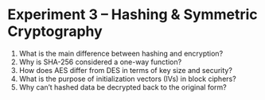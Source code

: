 #  Experiment 3 – Hashing & Symmetric Cryptography

1. What is the main difference between hashing and encryption?  
2. Why is SHA-256 considered a one-way function?  
3. How does AES differ from DES in terms of key size and security?  
4. What is the purpose of initialization vectors (IVs) in block ciphers?  
5. Why can’t hashed data be decrypted back to the original form?
